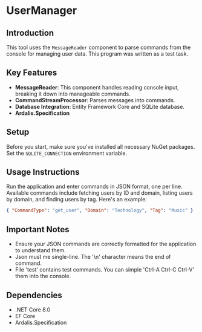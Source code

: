 # UserManager

## Introduction

This tool uses the `MessageReader` component to parse commands from the console for managing user data. This program was
written as a test task.

## Key Features

- **MessageReader**: This component handles reading console input, breaking it down into manageable commands.
- **CommandStreamProcessor**: Parses messages into commands.
- **Database Integration**: Entity Framework Core and SQLite database.
- **Ardalis.Specification**

## Setup

Before you start, make sure you've installed all necessary NuGet packages. Set the `SQLITE_CONNECTION` environment
variable.

## Usage Instructions

Run the application and enter commands in JSON format, one per line. Available commands include fetching users by ID and
domain, listing users by domain, and finding users by tag. Here's an example:

```json
{ "CommandType": "get_user", "Domain": "Technology", "Tag": "Music" }
```

## Important Notes

- Ensure your JSON commands are correctly formatted for the application to understand them.
- Json must me single-line. The '\n' character means the end of command.
- File 'test' contains test commands. You can simple 'Ctrl-A Ctrl-C Ctrl-V' them into the console.

## Dependencies

- .NET Core 8.0
- EF Core
- Ardalis.Specification